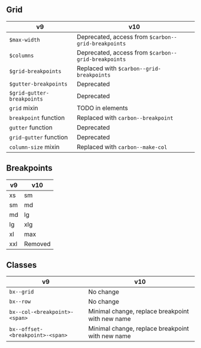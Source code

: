 ## Grid

| v9                         | v10                                                 |
| -------------------------- | --------------------------------------------------- |
| `$max-width`               | Deprecated, access from `$carbon--grid-breakpoints` |
| `$columns`                 | Deprecated, access from `$carbon--grid-breakpoints` |
| `$grid-breakpoints`        | Replaced with `$carbon--grid-breakpoints`           |
| `$gutter-breakpoints`      | Deprecated                                          |
| `$grid-gutter-breakpoints` | Deprecated                                          |
| `grid` mixin               | TODO in elements                                    |
| `breakpoint` function      | Replaced with `carbon--breakpoint`                  |
| `gutter` function          | Deprecated                                          |
| `grid-gutter` function     | Deprecated                                          |
| `column-size` mixin        | Replaced with `carbon--make-col`                    |

## Breakpoints

| v9  | v10     |
| --- | ------- |
| xs  | sm      |
| sm  | md      |
| md  | lg      |
| lg  | xlg     |
| xl  | max     |
| xxl | Removed |

## Classes

| v9                               | v10                                              |
| -------------------------------- | ------------------------------------------------ |
| `bx--grid`                       | No change                                        |
| `bx--row`                        | No change                                        |
| `bx--col-<breakpoint>-<span>`    | Minimal change, replace breakpoint with new name |
| `bx--offset-<breakpoint>-<span>` | Minimal change, replace breakpoint with new name |
